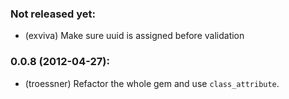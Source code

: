 ### Not released yet:

* (exviva) Make sure uuid is assigned before validation

### 0.0.8 (2012-04-27):

* (troessner) Refactor the whole gem and use `class_attribute`.
